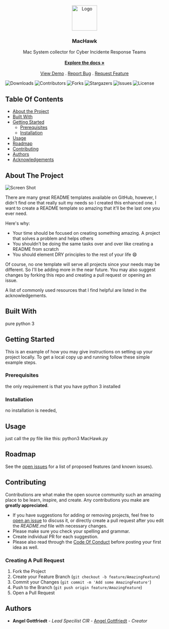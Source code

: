 <br/>
<p align="center">
  <a href="https://github.com/thc3pt3r/MacHawk">
    <img src="images/logo.png" alt="Logo" width="80" height="80">
  </a>

  <h3 align="center">MacHawk</h3>

  <p align="center">
    Mac System collector for Cyber Incidente Response Teams
    <br/>
    <br/>
    <a href="https://github.com/thc3pt3r/MacHawk"><strong>Explore the docs »</strong></a>
    <br/>
    <br/>
    <a href="https://github.com/thc3pt3r/MacHawk">View Demo</a>
    .
    <a href="https://github.com/thc3pt3r/MacHawk/issues">Report Bug</a>
    .
    <a href="https://github.com/thc3pt3r/MacHawk/issues">Request Feature</a>
  </p>
</p>

![Downloads](https://img.shields.io/github/downloads/thc3pt3r/MacHawk/total) ![Contributors](https://img.shields.io/github/contributors/thc3pt3r/MacHawk?color=dark-green) ![Forks](https://img.shields.io/github/forks/thc3pt3r/MacHawk?style=social) ![Stargazers](https://img.shields.io/github/stars/thc3pt3r/MacHawk?style=social) ![Issues](https://img.shields.io/github/issues/thc3pt3r/MacHawk) ![License](https://img.shields.io/github/license/thc3pt3r/MacHawk) 

## Table Of Contents

* [About the Project](#about-the-project)
* [Built With](#built-with)
* [Getting Started](#getting-started)
  * [Prerequisites](#prerequisites)
  * [Installation](#installation)
* [Usage](#usage)
* [Roadmap](#roadmap)
* [Contributing](#contributing)
* [Authors](#authors)
* [Acknowledgements](#acknowledgements)

## About The Project

![Screen Shot](images/screenshot.png)

There are many great README templates available on GitHub, however, I didn't find one that really suit my needs so I created this enhanced one. I want to create a README template so amazing that it'll be the last one you ever need.

Here's why:

* Your time should be focused on creating something amazing. A project that solves a problem and helps others
* You shouldn't be doing the same tasks over and over like creating a README from scratch
* You should element DRY principles to the rest of your life :smile:

Of course, no one template will serve all projects since your needs may be different. So I'll be adding more in the near future. You may also suggest changes by forking this repo and creating a pull request or opening an issue.

A list of commonly used resources that I find helpful are listed in the acknowledgements.

## Built With

pure python 3 

## Getting Started

This is an example of how you may give instructions on setting up your project locally.
To get a local copy up and running follow these simple example steps.

### Prerequisites

the only requirement is that you have python 3 installed

### Installation

no installation is needed,

## Usage

just call  the py file like this:
python3 MacHawk.py

## Roadmap

See the [open issues](https://github.com/thc3pt3r/MacHawk/issues) for a list of proposed features (and known issues).

## Contributing

Contributions are what make the open source community such an amazing place to be learn, inspire, and create. Any contributions you make are **greatly appreciated**.
* If you have suggestions for adding or removing projects, feel free to [open an issue](https://github.com/thc3pt3r/MacHawk/issues/new) to discuss it, or directly create a pull request after you edit the *README.md* file with necessary changes.
* Please make sure you check your spelling and grammar.
* Create individual PR for each suggestion.
* Please also read through the [Code Of Conduct](https://github.com/thc3pt3r/MacHawk/blob/main/CODE_OF_CONDUCT.md) before posting your first idea as well.

### Creating A Pull Request

1. Fork the Project
2. Create your Feature Branch (`git checkout -b feature/AmazingFeature`)
3. Commit your Changes (`git commit -m 'Add some AmazingFeature'`)
4. Push to the Branch (`git push origin feature/AmazingFeature`)
5. Open a Pull Request

## Authors

* **Angel Gottfriedt** - *Lead Specilist CIR* - [Angel Gottfriedt](https://github.com/thc3pt3r/) - *Creator*

